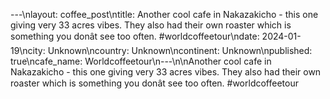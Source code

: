 ---\nlayout: coffee_post\ntitle: Another cool cafe in Nakazakicho - this one giving very 33 acres vibes. They also had their own roaster which is something you donât see too often.
#worldcoffeetour\ndate: 2024-01-19\ncity: Unknown\ncountry: Unknown\ncontinent: Unknown\npublished: true\ncafe_name: Worldcoffeetour\n---\n\nAnother cool cafe in Nakazakicho - this one giving very 33 acres vibes. They also had their own roaster which is something you donât see too often.
#worldcoffeetour